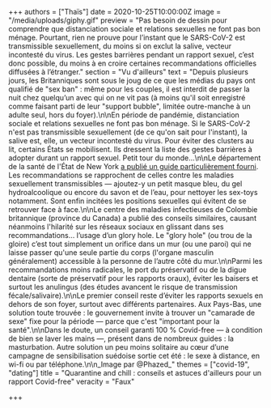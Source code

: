 +++
authors = ["Thaïs"]
date = 2020-10-25T10:00:00Z
image = "/media/uploads/giphy.gif"
preview = "Pas besoin de dessin pour comprendre que distanciation sociale et relations sexuelles ne font pas bon ménage. Pourtant, rien ne prouve pour l’instant que le SARS-CoV-2 est transmissible sexuellement, du moins si on exclut la salive, vecteur incontesté du virus. Les gestes barrières pendant un rapport sexuel, c’est donc possible, du moins à en croire certaines recommandations officielles diffusées à l’étranger."
section = "Vu d'ailleurs"
text = "Depuis plusieurs jours, les Britanniques sont sous le joug de ce que les médias du pays ont qualifié de \"sex ban\" : même pour les couples, il est interdit de passer la nuit chez quelqu’un avec qui on ne vit pas (à moins qu'il soit enregistré comme faisant parti de leur \"support bubble\", limitée outre-manche à un adulte seul, hors du foyer).\n\nEn période de pandémie, distanciation sociale et relations sexuelles ne font pas bon ménage. Si le SARS-CoV-2 n'est pas transmissible sexuellement (de ce qu'on sait pour l'instant), la salive est, elle, un vecteur incontesté du virus. Pour éviter des clusters au lit, certains États se mobilisent. Ils dressent la liste des gestes barrières à adopter durant un rapport sexuel. Petit tour du monde...\n\nLe département de la santé de l'État de New York [a publié un guide particulièrement fourni](https://www1.nyc.gov/assets/doh/downloads/pdf/imm/covid-sex-guidance.pdf). Les recommandations se rapprochent de celles contre les maladies sexuellement transmissibles — ajoutez-y un petit masque bleu, du gel hydroalcoolique ou encore du savon et de l’eau, pour nettoyer les sex-toys notamment. Sont enfin incitées les positions sexuelles qui évitent de se retrouver face à face.\n\nLe centre des maladies infectieuses de Colombie britannique (province du Canada) a publié des conseils similaires, causant néanmoins l'hilarité sur les réseaux sociaux en glissant dans ses recommandations… l’usage d’un glory hole. Le \"glory hole\" (ou trou de la gloire) c’est tout simplement un orifice dans un mur (ou une paroi) qui ne laisse passer qu'une seule partie du corps (l'organe masculin généralement) accessible à la personne de l’autre côté du mur.\n\nParmi les recommandations moins radicales, le port du préservatif ou de la digue dentaire (sorte de préservatif pour les rapports oraux), éviter les baisers et surtout les anulingus (des études avancent le risque de transmission fécale/salivaire).\n\nLe premier conseil reste d’éviter les rapports sexuels en dehors de son foyer, surtout avec différents partenaires. Aux Pays-Bas, une solution toute trouvée : le gouvernement  invite à trouver un \"camarade de sexe\" fixe pour la période — parce que c'est \"important pour la santé\".\n\nDans le doute, un conseil garanti 100&nbsp;% Covid-free — à condition de bien se laver les mains —, présent dans de nombreux guides : la masturbation. Autre solution un peu moins solitaire au cœur d’une campagne de sensibilisation suédoise sortie cet été : le sexe à distance, en wi-fi ou par téléphone.\n\n_Image par @Phazed_"
themes = ["covid-19", "dating"]
title = "Quarantine and chill : conseils et astuces d'ailleurs pour un rapport Covid-free"
veracity = "Faux"

+++
